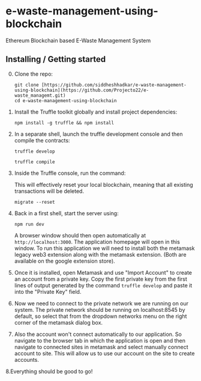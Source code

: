 # e-waste-management-using-blockchain
Ethereum Blockchain based E-Waste Management System

## Installing / Getting started

0. Clone the repo:

    ```shell
    git clone [https://github.com/siddheshhadkar/e-waste-management-using-blockchain](https://github.com/Projecto22/e-waste_managemt.git)
    cd e-waste-management-using-blockchain
    ```
    
1. Install the Truffle toolkit globally and install project dependencies:

    ```shell
    npm install -g truffle && npm install
    ```

2. In a separate shell, launch the truffle development console and then compile the contracts:

    ```shell
    truffle develop
    ```
    ```shell
    truffle compile
    ```

3. Inside the Truffle console, run the command:

    This will effectively reset your local blockchain, meaning that all existing transactions will be deleted.

    ```shell
    migrate --reset
    ```

4. Back in a first shell, start the server using:

    ```shell
    npm run dev
    ```

    A browser window should then open automatically at `http://localhost:3000`. The application homepage will open in this window. To run this application we will need to install both the metamask legacy web3 extension along with the metamask extension. (Both are available on the google extension store).

5.  Once it is installed, open Metamask and use "Import Account" to create an account from a private key. Copy the first private key from the first lines of output generated by the command `truffle develop` and paste it into the "Private Key" field.

6.  Now we need to connect to the private network we are running on our system. The private network should be running on localhost:8545 by default, so select that from the dropdown networks menu on the right corner of the metamask dialog box.

7. Also the account won't connect automatically to our application. So navigate to the browser tab in which the application is open and then navigate to connected sites in metamask and select manually connect account to site. This will allow us to use our account on the site to create accounts.

8.Everything should be good to go!



